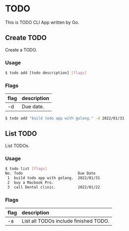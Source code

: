 # TODO

This is TODO CLI App written by Go.


## Create TODO

Create a TODO.

### Usage

```bash
$ todo add [todo description] [flags]
```

### Flags

|flag|description|
|:---|:----------|
|-d  |Due date.  |

```bash
$ todo add "build todo app with golang." -d 2022/01/31
```

## List TODO

List TODOs.

### Usage

```bash
$ todo list [flags]
No. Todo                         Due Date
 1  build todo app with golang.  2022/01/31
 2  buy a Macbook Pro.
 3  call Dental clinic.          2022/01/22
```

### Flags

|flag|description|
|:---|:----------|
|-a  |List all TODOs include finished TODO. |

